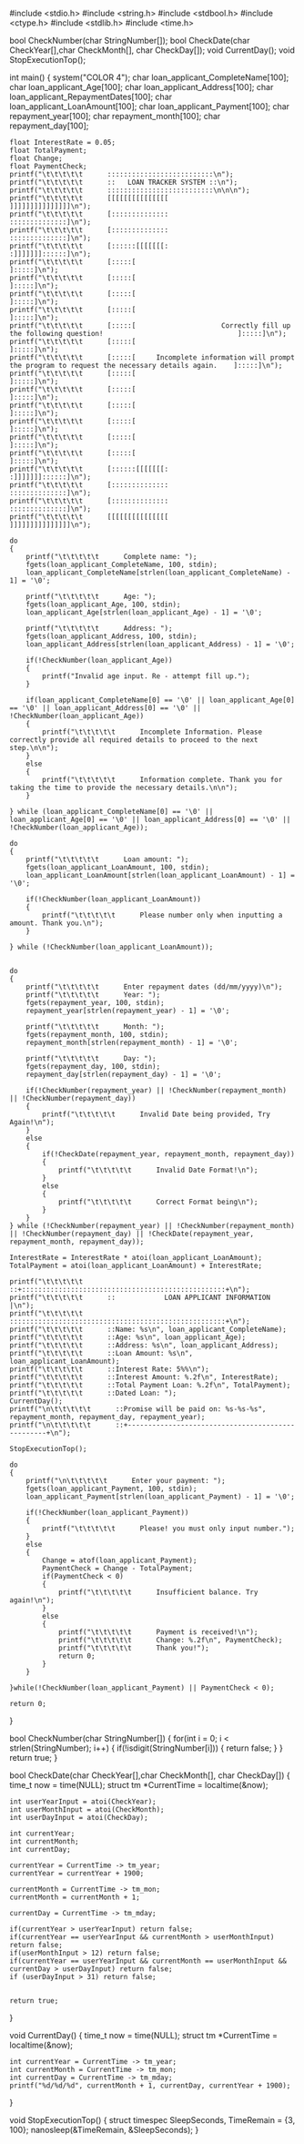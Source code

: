 #include <stdio.h>
#include <string.h>
#include <stdbool.h>
#include <ctype.h>
#include <stdlib.h>
#include <time.h>

bool CheckNumber(char StringNumber[]);
bool CheckDate(char CheckYear[],char CheckMonth[], char CheckDay[]);
void CurrentDay();
void StopExecutionTop();

int main()
{
    system("COLOR 4");
    char loan_applicant_CompleteName[100];
    char loan_applicant_Age[100];
    char loan_applicant_Address[100];
    char loan_applicant_RepaymentDates[100];
    char loan_applicant_LoanAmount[100];
    char loan_applicant_Payment[100];
    char repayment_year[100];
    char repayment_month[100];
    char repayment_day[100];

    float InterestRate = 0.05;
    float TotalPayment;
    float Change;
    float PaymentCheck;
    printf("\t\t\t\t\t      ::::::::::::::::::::::::::\n");
    printf("\t\t\t\t\t      ::   LOAN TRACKER SYSTEM ::\n");
    printf("\t\t\t\t\t      ::::::::::::::::::::::::::\n\n\n");
    printf("\t\t\t\t\t      [[[[[[[[[[[[[[[                                                                               ]]]]]]]]]]]]]]]\n");
    printf("\t\t\t\t\t      [::::::::::::::                                                                               ::::::::::::::]\n");
    printf("\t\t\t\t\t      [::::::::::::::                                                                               ::::::::::::::]\n");
    printf("\t\t\t\t\t      [::::::[[[[[[[:                                                                               :]]]]]]]::::::]\n");
    printf("\t\t\t\t\t      [:::::[                                                                                               ]:::::]\n");
    printf("\t\t\t\t\t      [:::::[                                                                                               ]:::::]\n");
    printf("\t\t\t\t\t      [:::::[                                                                                               ]:::::]\n");
    printf("\t\t\t\t\t      [:::::[                                                                                               ]:::::]\n");
    printf("\t\t\t\t\t      [:::::[                     Correctly fill up the following question!                                 ]:::::]\n");
    printf("\t\t\t\t\t      [:::::[                                                                                               ]:::::]\n");
    printf("\t\t\t\t\t      [:::::[     Incomplete information will prompt the program to request the necessary details again.    ]:::::]\n");
    printf("\t\t\t\t\t      [:::::[                                                                                               ]:::::]\n");
    printf("\t\t\t\t\t      [:::::[                                                                                               ]:::::]\n");
    printf("\t\t\t\t\t      [:::::[                                                                                               ]:::::]\n");
    printf("\t\t\t\t\t      [:::::[                                                                                               ]:::::]\n");
    printf("\t\t\t\t\t      [:::::[                                                                                               ]:::::]\n");
    printf("\t\t\t\t\t      [:::::[                                                                                               ]:::::]\n");
    printf("\t\t\t\t\t      [::::::[[[[[[[:                                                                               :]]]]]]]::::::]\n");
    printf("\t\t\t\t\t      [::::::::::::::                                                                               ::::::::::::::]\n");
    printf("\t\t\t\t\t      [::::::::::::::                                                                               ::::::::::::::]\n");
    printf("\t\t\t\t\t      [[[[[[[[[[[[[[[                                                                               ]]]]]]]]]]]]]]]\n");

    do
    {
        printf("\t\t\t\t\t      Complete name: ");
        fgets(loan_applicant_CompleteName, 100, stdin);
        loan_applicant_CompleteName[strlen(loan_applicant_CompleteName) - 1] = '\0';

        printf("\t\t\t\t\t      Age: ");
        fgets(loan_applicant_Age, 100, stdin);
        loan_applicant_Age[strlen(loan_applicant_Age) - 1] = '\0';

        printf("\t\t\t\t\t      Address: ");
        fgets(loan_applicant_Address, 100, stdin);
        loan_applicant_Address[strlen(loan_applicant_Address) - 1] = '\0';

        if(!CheckNumber(loan_applicant_Age))
        {
            printf("Invalid age input. Re - attempt fill up.");
        }

        if(loan_applicant_CompleteName[0] == '\0' || loan_applicant_Age[0] == '\0' || loan_applicant_Address[0] == '\0' || !CheckNumber(loan_applicant_Age))
        {
            printf("\t\t\t\t\t      Incomplete Information. Please correctly provide all required details to proceed to the next step.\n\n");
        }
        else
        {
            printf("\t\t\t\t\t      Information complete. Thank you for taking the time to provide the necessary details.\n\n");
        }

    } while (loan_applicant_CompleteName[0] == '\0' || loan_applicant_Age[0] == '\0' || loan_applicant_Address[0] == '\0' || !CheckNumber(loan_applicant_Age));

    do
    {
        printf("\t\t\t\t\t      Loan amount: ");
        fgets(loan_applicant_LoanAmount, 100, stdin);
        loan_applicant_LoanAmount[strlen(loan_applicant_LoanAmount) - 1] = '\0';

        if(!CheckNumber(loan_applicant_LoanAmount))
        {
            printf("\t\t\t\t\t      Please number only when inputting a amount. Thank you.\n");
        }

    } while (!CheckNumber(loan_applicant_LoanAmount));


    do
    {
        printf("\t\t\t\t\t      Enter repayment dates (dd/mm/yyyy)\n");
        printf("\t\t\t\t\t      Year: ");
        fgets(repayment_year, 100, stdin);
        repayment_year[strlen(repayment_year) - 1] = '\0';

        printf("\t\t\t\t\t      Month: ");
        fgets(repayment_month, 100, stdin);
        repayment_month[strlen(repayment_month) - 1] = '\0';

        printf("\t\t\t\t\t      Day: ");
        fgets(repayment_day, 100, stdin);
        repayment_day[strlen(repayment_day) - 1] = '\0';

        if(!CheckNumber(repayment_year) || !CheckNumber(repayment_month) || !CheckNumber(repayment_day))
        {
            printf("\t\t\t\t\t      Invalid Date being provided, Try Again!\n");
        }
        else
        {
            if(!CheckDate(repayment_year, repayment_month, repayment_day))
            {
                printf("\t\t\t\t\t      Invalid Date Format!\n");
            }
            else
            {
                printf("\t\t\t\t\t      Correct Format being\n");
            }
        }
    } while (!CheckNumber(repayment_year) || !CheckNumber(repayment_month) || !CheckNumber(repayment_day) || !CheckDate(repayment_year, repayment_month, repayment_day));

    InterestRate = InterestRate * atoi(loan_applicant_LoanAmount);
    TotalPayment = atoi(loan_applicant_LoanAmount) + InterestRate;

    printf("\t\t\t\t\t      ::+::::::::::::::::::::::::::::::::::::::::::::::::::+\n");
    printf("\t\t\t\t\t      ::            LOAN APPLICANT INFORMATION            |\n");
    printf("\t\t\t\t\t      :::::::::::::::::::::::::::::::::::::::::::::::::::::+\n");
    printf("\t\t\t\t\t      ::Name: %s\n", loan_applicant_CompleteName);
    printf("\t\t\t\t\t      ::Age: %s\n", loan_applicant_Age);
    printf("\t\t\t\t\t      ::Address: %s\n", loan_applicant_Address);
    printf("\t\t\t\t\t      ::Loan Amount: %s\n", loan_applicant_LoanAmount);
    printf("\t\t\t\t\t      ::Interest Rate: 5%%\n");
    printf("\t\t\t\t\t      ::Interest Amount: %.2f\n", InterestRate);
    printf("\t\t\t\t\t      ::Total Payment Loan: %.2f\n", TotalPayment);
    printf("\t\t\t\t\t      ::Dated Loan: ");
    CurrentDay();
    printf("\n\t\t\t\t\t      ::Promise will be paid on: %s-%s-%s", repayment_month, repayment_day, repayment_year);
    printf("\n\t\t\t\t\t      ::+--------------------------------------------------+\n");

    StopExecutionTop();

    do
    {
        printf("\n\t\t\t\t\t      Enter your payment: ");
        fgets(loan_applicant_Payment, 100, stdin);
        loan_applicant_Payment[strlen(loan_applicant_Payment) - 1] = '\0';

        if(!CheckNumber(loan_applicant_Payment))
        {
            printf("\t\t\t\t\t      Please! you must only input number.");
        }
        else
        {
            Change = atof(loan_applicant_Payment);
            PaymentCheck = Change - TotalPayment;
            if(PaymentCheck < 0)
            {
                printf("\t\t\t\t\t      Insufficient balance. Try again!\n");
            }
            else
            {
                printf("\t\t\t\t\t      Payment is received!\n");
                printf("\t\t\t\t\t      Change: %.2f\n", PaymentCheck);
                printf("\t\t\t\t\t      Thank you!");
                return 0;
            }
        }

    }while(!CheckNumber(loan_applicant_Payment) || PaymentCheck < 0);

    return 0;
}

bool CheckNumber(char StringNumber[])
{
    for(int i = 0;  i < strlen(StringNumber); i++)
    {
        if(!isdigit(StringNumber[i]))
        {
            return false;
        }
    }
    return true;
}

bool CheckDate(char CheckYear[],char CheckMonth[], char CheckDay[])
{
    time_t now = time(NULL);
    struct tm *CurrentTime = localtime(&now);

    int userYearInput = atoi(CheckYear);
    int userMonthInput = atoi(CheckMonth);
    int userDayInput = atoi(CheckDay);

    int currentYear;
    int currentMonth;
    int currentDay;

    currentYear = CurrentTime -> tm_year;
    currentYear = currentYear + 1900;

    currentMonth = CurrentTime -> tm_mon;
    currentMonth = currentMonth + 1;

    currentDay = CurrentTime -> tm_mday;

    if(currentYear > userYearInput) return false;
    if(currentYear == userYearInput && currentMonth > userMonthInput) return false;
    if(userMonthInput > 12) return false;
    if(currentYear == userYearInput && currentMonth == userMonthInput && currentDay > userDayInput) return false;
    if (userDayInput > 31) return false;


    return true;
}

void CurrentDay()
{
    time_t now = time(NULL);
    struct tm *CurrentTime = localtime(&now);

    int currentYear = CurrentTime -> tm_year;
    int currentMonth = CurrentTime -> tm_mon;
    int currentDay = CurrentTime -> tm_mday;
    printf("%d/%d/%d", currentMonth + 1, currentDay, currentYear + 1900);
}

void StopExecutionTop()
{
    struct timespec SleepSeconds, TimeRemain = {3, 100};
    nanosleep(&TimeRemain, &SleepSeconds);
}
